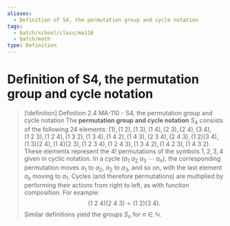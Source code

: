 ```yaml
---
aliases:
  - Definition of S4, the permutation group and cycle notation
tags:
  - batch/school/class/ma110
  - batch/math
type: Definition
---
```

# Definition of S4, the permutation group and cycle notation

> [!definition] Definition 2.4 MA-110 - S4, the permutation group and cycle notation
> The **permutation group and cycle notation** $S_{4}$ consists of the following 24 elements: $(1),(1\ 2), (1\ 3), (1\ 4), (2\ 3), (2\ 4), (3\ 4), (1\ 2\ 3), (1\ 2\ 4), (1\ 3\ 2), (1\ 3\ 4), (1\ 4\ 2), (1\ 4\ 3), (2\ 3\ 4), (2\ 4\ 3), (1\ 2)(3\ 4), (1\ 3)(2\ 4), (1\ 4)(2\ 3), (1\ 2\ 3\ 4), (1\ 2\ 4\ 3), (1\ 3\ 4\ 2), (1\ 4\ 2\ 3), (1\ 4\ 3\ 2)$. These elements represent the $4!$ permutations of the symbols $1,2,3,4$ given in cyclic notation. In a cycle $(a_{1}\ a_{2}\ a_{3}\  \cdots\ a_{n})$, the corresponding permutation moves $a_{1}$ to $a_{2}$, $a_{2}$ to $a_{3}$, and so on, with the last element $a_{k}$ moving to $a_{1}$. Cycles (and therefore permutations) are multiplied by performing their actions from right to left, as with function composition. For example:
> $$
> (1\ 2\ 4)(2\ 4\ 3) = (1\ 2)(3\ 4).
> $$
> Similar definitions yield the groups $S_{n}$ for $n \in \mathbb{N}$.
